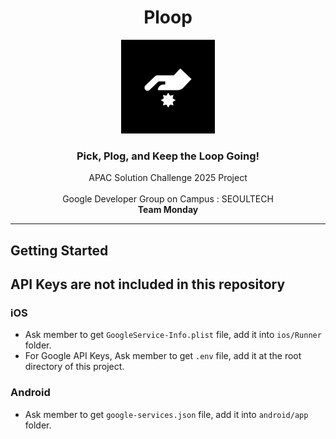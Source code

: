 <div align="center">

# Ploop

<img src='assets/logo/ploop-applogo.png' width=150px/>
</br>

### Pick, Plog, and Keep the Loop Going!

APAC Solution Challenge 2025 Project
</br> </br>
Google Developer Group on Campus : SEOULTECH
</br> **Team Monday**

</div>

<hr />

## Getting Started

## API Keys are not included in this repository

### iOS

- Ask member to get `GoogleService-Info.plist` file, add it into `ios/Runner` folder.
- For Google API Keys, Ask member to get `.env` file, add it at the root directory of this project.

### Android

- Ask member to get `google-services.json` file, add it into `android/app` folder.
